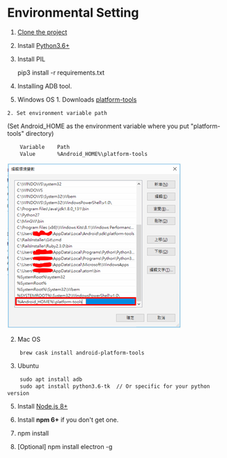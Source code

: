 # Environmental Setting

1. [Clone the project](https://github.com/NTUTVisualScript/Visual_Script.git)

2. Install [Python3.6+](https://www.python.org/downloads/)  

3. Install PIL  

    pip3 install -r requirements.txt

7. Installing ADB tool.
  1. Windows OS
    1. Downloads [platform-tools](https://developer.android.com/studio/releases/platform-tools.html)

    2. Set environment variable path  
(Set Android_HOME as the environment variable where you put "platform-tools" directory)
```
    Variable    Path    
    Value       %Android_HOME%\platform-tools  
```
![](/docs/pic/SystemPath.PNG)

  2. Mac OS
```
    brew cask install android-platform-tools
```

  3. Ubuntu
```
    sudo apt install adb
    sudo apt install python3.6-tk  // Or specific for your python version
```

5. Install [Node.js 8+](https://nodejs.org/en/download/current/)
  1. Install **npm 6+** if you don't get one.

6. npm install

7. [Optional] npm install electron -g

